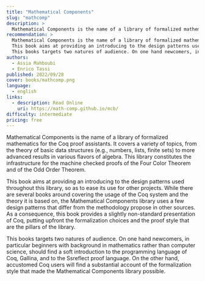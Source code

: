 ```yaml
---
title: "Mathematical Components"
slug: "mathcomp"
description: >
  Mathematical Components is the name of a library of formalized mathematics for the Coq proof assistants. It covers a variety of topics, from the theory of basic data structures (e.g., numbers, lists, finite sets) to more advanced results in various flavors of algebra.
recommendation: >
  Mathematical Components is the name of a library of formalized mathematics for the Coq proof assistants. It covers a variety of topics, from the theory of basic data structures (e.g., numbers, lists, finite sets) to more advanced results in various flavors of algebra. This library constitutes the infrastructure for the machine checked proofs of the Four Color Theorem and of the Odd Order Theorem.
  This book aims at providing an introducing to the design patterns used throughout this library, so as to ease its use for other projects. While there are several books around covering the usage of the Coq system and the theory it is based on, the Mathematical Components library uses a few design patterns that differ from the methodology propose in other sources. As a consequence, this book provides a slightly non-standard presentation of Coq, putting upfront the formalization choices and the proof style that are the pillars of the library.
  This books targets two natures of audience. On one hand newcomers, in particular beginners with background in mathematics rather than computer science, should find a soft introduction to the programming language of Coq, Gallina, and to the Ssreflect proof language. On the other hand, accustomed Coq users will find a substantial account of the formalization style that made the Mathematical Components library possible.
authors:
  - Assia Mahboubi 
  - Enrico Tassi
published: 2022/09/28
cover: books/mathcomp.png
language:
  - english
links:
  - description: Read Online
    uri: https://math-comp.github.io/mcb/
difficulty: intermediate
pricing: free
---
```




Mathematical Components is the name of a library of formalized mathematics for the Coq proof assistants. It covers a variety of topics, from the theory of basic data structures (e.g., numbers, lists, finite sets) to more advanced results in various flavors of algebra. This library constitutes the infrastructure for the machine checked proofs of the Four Color Theorem and of the Odd Order Theorem.

This book aims at providing an introducing to the design patterns used throughout this library, so as to ease its use for other projects. While there are several books around covering the usage of the Coq system and the theory it is based on, the Mathematical Components library uses a few design patterns that differ from the methodology propose in other sources. As a consequence, this book provides a slightly non-standard presentation of Coq, putting upfront the formalization choices and the proof style that are the pillars of the library.

This books targets two natures of audience. On one hand newcomers, in particular beginners with background in mathematics rather than computer science, should find a soft introduction to the programming language of Coq, Gallina, and to the Ssreflect proof language. On the other hand, accustomed Coq users will find a substantial account of the formalization style that made the Mathematical Components library possible.

